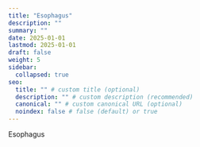 ```yaml
---
title: "Esophagus"
description: ""
summary: ""
date: 2025-01-01
lastmod: 2025-01-01
draft: false
weight: 5
sidebar:
  collapsed: true
seo:
  title: "" # custom title (optional)
  description: "" # custom description (recommended)
  canonical: "" # custom canonical URL (optional)
  noindex: false # false (default) or true
---
```

Esophagus